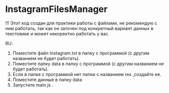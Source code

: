# InstagramFilesManager

!!! Этот код создан для практики работы с файлами, не рекомендую с ним работать, так как он заточен под конкретный вариант данных в текстовике и может некоректно работать у вас.

RU:
1. Поместите файл Instagram.txt в папку с программой (с другим названием не будет работать).
2. Поместите папку data в папку с программой (с другим названием не будет работать).
3. Если в папке с программой нет папки с названием res ,создайте ее.
4. Поместите данные в папку data
5. Запустите main.js .
